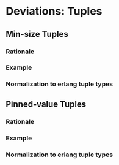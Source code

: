 # Deviations: Tuples

## Min-size Tuples

### Rationale

### Example

### Normalization to erlang tuple types

## Pinned-value Tuples

### Rationale

### Example

### Normalization to erlang tuple types